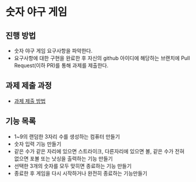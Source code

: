 # 숫자 야구 게임
## 진행 방법
* 숫자 야구 게임 요구사항을 파악한다.
* 요구사항에 대한 구현을 완료한 후 자신의 github 아이디에 해당하는 브랜치에 Pull Request(이하 PR)를 통해 과제를 제출한다.

## 과제 제출 과정
* [과제 제출 방법](https://github.com/next-step/nextstep-docs/tree/master/precourse)

## 기능 목록
* 1~9의 랜덤한 3자리 수를 생성하는 컴퓨터 만들기 ﻿
* 숫자 입력 기능 만들기
* 같은 수가 같은 자리에 있으면 스트라이크, 다른자리에 있으면 볼, 같은 수가 전혀 없으면 포볼 또는 낫싱을 출력하는 기능 만들기
* 선택한 3개의 숫자를 모두 맞히면 종료하는 기능 만들기
* 종료한 후 게임을 다시 시작하거나 완전히 종료하는 기능만들기
